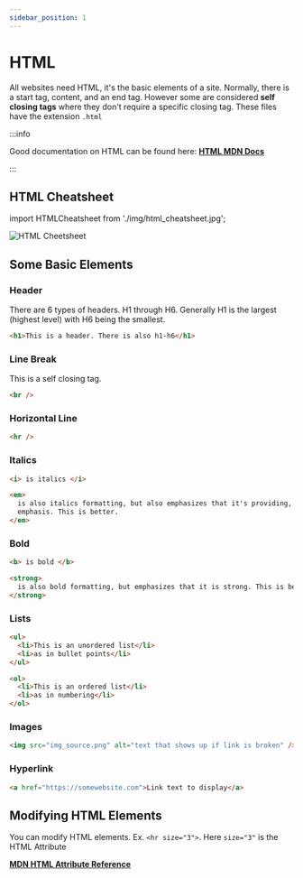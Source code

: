```yaml
---
sidebar_position: 1
---
```


# HTML

All websites need HTML, it's the basic elements of a site. Normally, there is a start tag, content, and an end tag. However some are considered **self closing tags** where they don't require a specific closing tag. These files have the extension `.html`

:::info

Good documentation on HTML can be found here: **[HTML MDN Docs](https://developer.mozilla.org/en-US/docs/Web/HTML)**

:::

## HTML Cheatsheet

import HTMLCheatsheet from './img/html_cheatsheet.jpg';

<img src={HTMLCheatsheet} alt="HTML Cheetsheet" style={{width:800}}/>

## Some Basic Elements

### Header

There are 6 types of headers. H1 through H6. Generally H1 is the largest (highest level) with H6 being the smallest.

```html
<h1>This is a header. There is also h1-h6</h1>
```

### Line Break

This is a self closing tag.

```html
<br />
```

### Horizontal Line

```html
<hr />
```

### Italics

```html
<i> is italics </i>

<em>
  is also italics formatting, but also emphasizes that it's providing, well,
  emphasis. This is better.
</em>
```

### Bold

```html
<b> is bold </b>

<strong>
  is also bold formatting, but emphasizes that it is strong. This is better.
</strong>
```

### Lists

```html
<ul>
  <li>This is an unordered list</li>
  <li>as in bullet points</li>
</ul>

<ol>
  <li>This is an ordered list</li>
  <li>as in numbering</li>
</ol>
```

### Images

```html
<img src="img_source.png" alt="text that shows up if link is broken" />
```

### Hyperlink

```html
<a href="https://somewebsite.com">Link text to display</a>
```

## Modifying HTML Elements

You can modify HTML elements. Ex. `<hr size="3">`. Here `size="3"` is the HTML Attribute

**[MDN HTML Attribute Reference](https://developer.mozilla.org/en-US/docs/Web/HTML/Attributes)**
